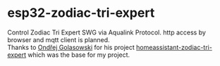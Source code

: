 # esp32-zodiac-tri-expert
Control Zodiac Tri Expert SWG via Aqualink Protocol. http access by browser and mqtt client is planned.<br>
Thanks to <a href="https://github.com/andreondra">Ondřej Golasowski</a> for his project <a href="https://github.com/andreondra/homeassistant-zodiac-tri-expert">homeassistant-zodiac-tri-expert</a> which was the base for my project.
